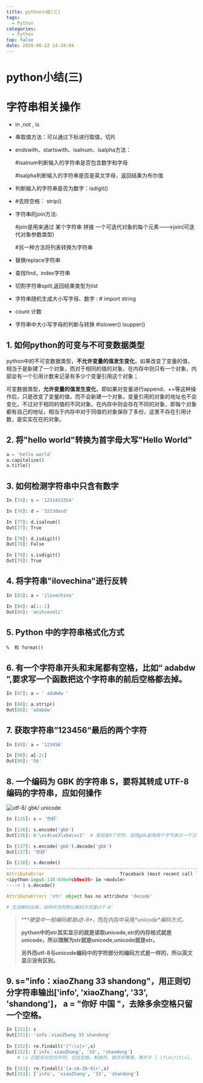 ```yaml
---
title: python小结(三)
tags:
  - Python
categories:
  - Python
top: false
date: 2020-06-22 14:34:04
---
```

# python小结(三)

# 字符串相关操作

* in ,not , is

* 串取值方法：可以通过下标进行取值，切片

* endswith、startswith、isalnum、isalpha方法：

   #isalnum判断输入的字符串是否包含数字和字母 

   #isalpha判断输入的字符串是否是英文字母，返回结果为布尔值

* 判断输入的字符串是否为数字：isdigit()

* #去除空格： strip()

* 字符串的join方法:  

  #join是用来通过 某个字符串 拼接 一个可迭代对象的每个元素--->join(可迭代对象参数类型)  

  #另一种方法将列表转换为字符串

* 替换replace字符串

* 查找find，index字符串

* 切割字符串spilt,返回结果类型为list

* 字符串随机生成大小写字母、数字 :   # import string

* count  计数

* 字符串中大小写字母的判断与转换 #islower() isupper()

## 1. 如何python的可变与不可变数据类型

​		python中的不可变数据类型，**不允许变量的值发生变化**，如果改变了变量的值，相当于是新建了一个对象，而对于相同的值的对象，在内存中则只有一个对象，内部会有一个引用计数来记录有多少个变量引用这个对象；

​		可变数据类型，**允许变量的值发生变化**，即如果对变量进行append、+=等这种操作后，只是改变了变量的值，而不会新建一个对象，变量引用的对象的地址也不会变化，不过对于相同的值的不同对象，在内存中则会存在不同的对象，即每个对象都有自己的地址，相当于内存中对于同值的对象保存了多份，这里不存在引用计数，是实实在在的对象。

## 2. 将"hello world"转换为首字母大写"Hello World"

```python
a = 'hello world'
a.capitalize()
a.title()
```

## 3. 如何检测字符串中只含有数字

```python
In [74]: s = '1231413354'                                                              

In [76]: d = '3213dasd'                                                                

In [77]: d.isalnum()                                                                   
Out[77]: True

In [78]: d.isdigit()                                                                   
Out[78]: False

In [79]: s.isdigit()                                                                   
Out[79]: True

```

## 4. 将字符串"ilovechina"进行反转

```python
In [83]: a = 'ilovechina'                                                              

In [84]: a[::-1]                                                                       
Out[84]: 'anihcevoli'
```

## 5. Python 中的字符串格式化方式

```
%  和 format()
```

## 6. 有一个字符串开头和末尾都有空格，比如“ adabdw ”,要求写一个函数把这个字符串的前后空格都去掉。

```python
In [87]: a = ' adabdw '                                                                

In [88]: a.strip()                                                                     
Out[88]: 'adabdw'
```



## 7. 获取字符串”123456“最后的两个字符

```python
In [89]: a = '123456'                                                                  

In [90]: a[-2:]                                                                        
Out[90]: '56'

```



## 8. 一个编码为 GBK 的字符串 S，要将其转成 UTF-8 编码的字符串，应如何操作

![utf-8/ gbk/ unicode](https://img-blog.csdn.net/20160629145559498?watermark/2/text/aHR0cDovL2Jsb2cuY3Nkbi5uZXQv/font/5a6L5L2T/fontsize/400/fill/I0JBQkFCMA==/dissolve/70/gravity/Center)

```python
In [135]: s = '你好'                                                                   

In [136]: s.encode('gbk')                                                              
Out[136]: b'\xc4\xe3\xba\xc3'  # 发现是4个字符，说明gbk是用两个字节表示一个汉字

In [137]: s.encode('gbk').decode('gbk')                                                
Out[137]: '你好'

In [138]: s.decode()                                                                   
---------------------------------------------------------------------------
AttributeError                            Traceback (most recent call last)
<ipython-input-138-036e9cb0ee35> in <module>
----> 1 s.decode()

AttributeError: 'str' object has no attribute 'decode'

# 无法解码出来，说明中文的默认解码方式是utf-8' 
```

> ***\*硬盘中一般编码都是uft-8\**，而在内存中采用\**unicode\**编码方式。**
>
> **python中的str其实显示的就是读取unicode,str的内存格式就是unicode，所以理解为str就是unicode,unicode就是str。**
>
> **另外而utf-8与unicode编码中的字符部分的编码方式是一样的，所以英文显示没有区别。**

## 9.  s="info：xiaoZhang 33 shandong"，用正则切分字符串输出['info', 'xiaoZhang', '33', 'shandong']， a = "你好 中国 "，去除多余空格只留一个空格。

```python
In [151]: s                                                                            
Out[151]: 'info：xiaoZhang 33 shandong'
    
In [152]: re.findall('[^:\s]+',s)                                                      
Out[152]: ['info：xiaoZhang', '33', 'shandong'] 
    # \s 匹配任何空白字符，包括空格、制表符、换页符等等。等价于 [ \f\n\r\t\v]。

In [153]: re.findall('[a-zA-Z0-9]+',s)                                                 
Out[153]: ['info', 'xiaoZhang', '33', 'shandong']


```

